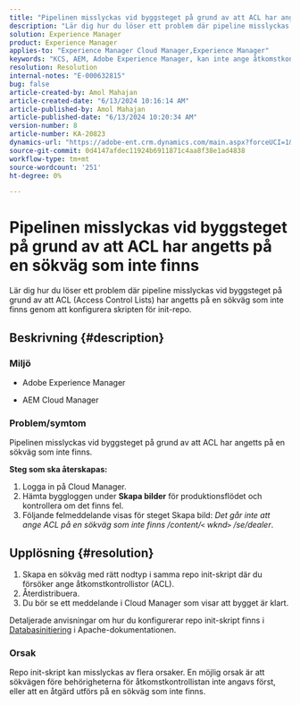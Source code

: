 ```yaml
---
title: "Pipelinen misslyckas vid byggsteget på grund av att ACL har angetts på en sökväg som inte finns"
description: "Lär dig hur du löser ett problem där pipeline misslyckas vid byggsteget på grund av att ACL har angetts på en obefintlig sökväg."
solution: Experience Manager
product: Experience Manager
applies-to: "Experience Manager Cloud Manager,Experience Manager"
keywords: "KCS, AEM, Adobe Experience Manager, kan inte ange åtkomstkontrollistor för icke-existerande sökvägar, åtkomstkontrollistor, AEMaaCS, Cloud Manager"
resolution: Resolution
internal-notes: "E-000632815"
bug: false
article-created-by: Amol Mahajan
article-created-date: "6/13/2024 10:16:14 AM"
article-published-by: Amol Mahajan
article-published-date: "6/13/2024 10:20:34 AM"
version-number: 8
article-number: KA-20823
dynamics-url: "https://adobe-ent.crm.dynamics.com/main.aspx?forceUCI=1&pagetype=entityrecord&etn=knowledgearticle&id=040c43f1-6d29-ef11-840b-6045bd006704"
source-git-commit: 0d4147afdec11924b6911871c4aa8f38e1ad4838
workflow-type: tm+mt
source-wordcount: '251'
ht-degree: 0%

---
```


# Pipelinen misslyckas vid byggsteget på grund av att ACL har angetts på en sökväg som inte finns


Lär dig hur du löser ett problem där pipeline misslyckas vid byggsteget på grund av att ACL (Access Control Lists) har angetts på en sökväg som inte finns genom att konfigurera skripten för init-repo.

## Beskrivning {#description}


### <b>Miljö</b>

- Adobe Experience Manager


- AEM Cloud Manager




### <b>Problem/symtom</b>

Pipelinen misslyckas vid byggsteget på grund av att ACL har angetts på en sökväg som inte finns.

<b>Steg som ska återskapas:</b>

1. Logga in på Cloud Manager.
2. Hämta byggloggen under <b>Skapa bilder</b> för produktionsflödet och kontrollera om det finns fel.
3. Följande felmeddelande visas för steget Skapa bild: *Det går inte att ange ACL på en sökväg som inte finns /content/`<` wknd`>` /se/dealer*.



## Upplösning {#resolution}


1. Skapa en sökväg med rätt nodtyp i samma repo init-skript där du försöker ange åtkomstkontrollistor (ACL).
2. Återdistribuera.
3. Du bör se ett meddelande i Cloud Manager som visar att bygget är klart.


Detaljerade anvisningar om hur du konfigurerar repo init-skript finns i [Databasinitiering](https://sling.apache.org/documentation/bundles/repository-initialization.html) i Apache-dokumentationen.

### <b>Orsak</b>

Repo init-skript kan misslyckas av flera orsaker. En möjlig orsak är att sökvägen före behörigheterna för åtkomstkontrollistan inte angavs först, eller att en åtgärd utförs på en sökväg som inte finns.
